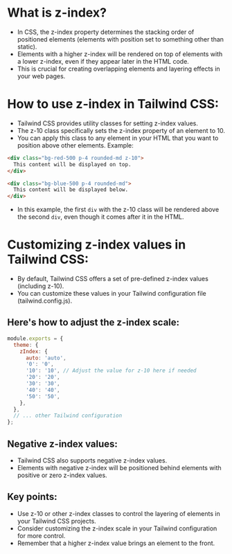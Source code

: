 # What is z-index?

- In CSS, the z-index property determines the stacking order of positioned elements (elements with position set to something other than static).
- Elements with a higher z-index will be rendered on top of elements with a lower z-index, even if they appear later in the HTML code.
- This is crucial for creating overlapping elements and layering effects in your web pages.
# How to use z-index in Tailwind CSS:

- Tailwind CSS provides utility classes for setting z-index values.
- The z-10 class specifically sets the z-index property of an element to 10.
- You can apply this class to any element in your HTML that you want to position above other elements.
Example:

```HTML
<div class="bg-red-500 p-4 rounded-md z-10">
  This content will be displayed on top.
</div>

<div class="bg-blue-500 p-4 rounded-md">
  This content will be displayed below.
</div>
```
- In this example, the first `div` with the z-10 class will be rendered above the second `div`, even though it comes after it in the HTML.

# Customizing z-index values in Tailwind CSS:

- By default, Tailwind CSS offers a set of pre-defined z-index values (including z-10).
- You can customize these values in your Tailwind configuration file (tailwind.config.js).
## Here's how to adjust the z-index scale:

```JavaScript
module.exports = {
  theme: {
    zIndex: {
      auto: 'auto',
      '0': '0',
      '10': '10', // Adjust the value for z-10 here if needed
      '20': '20',
      '30': '30',
      '40': '40',
      '50': '50',
    },
  },
  // ... other Tailwind configuration
};
```
## Negative z-index values:

- Tailwind CSS also supports negative z-index values.
- Elements with negative z-index will be positioned behind elements with positive or zero z-index values.
## Key points:

- Use z-10 or other z-index classes to control the layering of elements in your Tailwind CSS projects.
- Consider customizing the z-index scale in your Tailwind configuration for more control.
- Remember that a higher z-index value brings an element to the front.